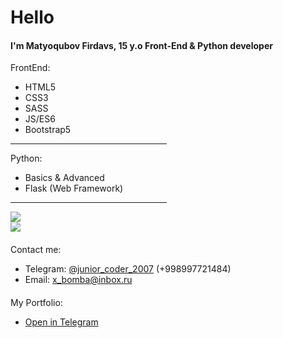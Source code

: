<h1>Hello</h1>
<h4>I'm Matyoqubov Firdavs, 15 y.o Front-End & Python developer</h4>
FrontEnd:

- HTML5
- CSS3
- SASS
- JS/ES6
- Bootstrap5
<hr width="250px">
Python:

- Basics & Advanced
- Flask (Web Framework)

<hr width="250px">

![](https://github-readme-stats.vercel.app/api/top-langs/?username=user2020-py&show_icons=true&theme=tokyonight)<br>
![](https://github-readme-stats.vercel.app/api?username=user2020-py&show_icons=true&theme=tokyonight)
<h4></h4>
Contact me:

- Telegram: <a href="https://t.me/junior_coder_2007">@junior_coder_2007</a> (+998997721484)
- Email: x_bomba@inbox.ru
<h4></h4>
My Portfolio:

- <a href="https://t.me/Matyoqubov_Firdavs">Open in Telegram</hr>
 
